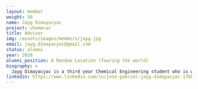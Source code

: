 ```yaml
---
layout: member
weight: 50
name: Jayg Dimayacyac
project: chemecar
title: Advisor
img: /assets/images/members/jayg.jpg
email: jayg.dimayacyac@gmail.com
status: alumni
year: 2020
alumni_position: A Random Location (Touring the world)
biography: >
  Jayg Dimayacyac is a third year Chemical Engineering student who is working towards a Bachelors' in Applied Science with a minor in Commerce. As president of Envision, he oversees the goals of Envision, as well as its people, hoping to provide them with substantial professional development to launch them into their careers. Jayg has received plenty of achievements through Envision himself, including winning gold with his team at the Regional Chem-E-Car competition, winning silver at the AIChE Regional Paper Competition, and having the opportunity to qualify for the National level in both competitions. Outside of Envision and Chem-E-Car, Jayg has gotten to work under the Co-op program, performing research for the pulp and paper industry. In his spare time, Jayg enjoys singing and writing the a cappella pieces for UBC's competitive a cappella group, which competes annually in the ICCA.
linkedin: https://www.linkedin.com/in/jose-gabriel-jayg-dimayacyac-17bb0a131
---
```

